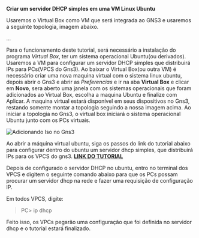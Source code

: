**Criar um servidor DHCP simples em uma VM Linux Ubuntu**

Usaremos o Virtual Box como VM que será integrada ao GNS3 e usaremos a seguinte topologia, imagem abaixo.

...

Para o funcionamento deste tutorial, será necessário a instalação do programa  *Virtual Box*, ter um sistema operacional Ubuntu(ou derivados). Usaremos a VM para configurar um servidor DHCP simples que distribuirá IPs para PCs(VPCS do Gns3).
Ao baixar o Virtual Box(ou outra VM) é necessário criar uma nova maquina virtual com o sistema linux ubuntu, depois abrir o Gns3 e abrir as *Preferencias* e ir na aba **Virtual Box** e clicar em **Novo**, sera aberto uma janela com os sistemas operacionais que foram adicionados ao Virtual Box, escolha a maquina Ubuntu e finalize com Aplicar. A maquina virtual estará disponível em seus dispositivos no Gns3, restando somente montar a topologia seguindo a nossa imagem acima.
Ao iniciar a topologia no Gns3, o virtual box iniciará o sistema operacional Ubuntu junto com os PCs virtuais.


![Adicionando Iso no Gns3](https://uploaddeimagens.com.br/images/001/198/604/original/menuVM.png?1512413307)

Ao abrir a máquina virtual ubuntu, siga os passos do link do tutorial abaixo para configurar dentro do ubuntu um servidor dhcp simples, que distribuirá IPs para os VPCS do gns3.   [**LINK DO TUTORIAL**](http://www2.unemat.br/robinho/LABREDES/material/DhcpServer.txt)


Depois de configurado o servidor DHCP no ubuntu, entro no terminal dos VPCS e digitem o seguinte comando abaixo para que os PCs possam procurar um servidor dhcp na rede e fazer uma requisição de configuração IP.

Em todos VPCS, digite:

> PC> ip dhcp

Feito isso, os VPCs pegarão uma configuração que foi definida no servidor dhcp e o tutorial estará finalizado.
